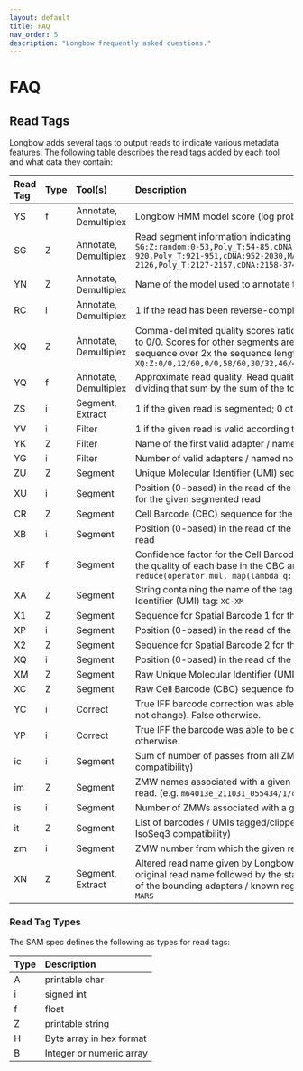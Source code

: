 ```yaml
---
layout: default
title: FAQ
nav_order: 5
description: "Longbow frequently asked questions."
---
```


# FAQ

## Read Tags

Longbow adds several tags to output reads to indicate various metadata features.  The following table describes 
the read tags added by each tool and what data they contain:

| Read Tag | Type | Tool(s) | Description |
|:---|:---|:---|:---|
| YS | f | Annotate, Demultiplex | Longbow HMM model score (log probability) |
| SG | Z | Annotate, Demultiplex | Read segment information indicating the boundaries and labels of each segment in the read.   For example:   `SG:Z:random:0-53,Poly_T:54-85,cDNA:86-823,MARS:824-853,N:854-869,VENUS:870-894,CBC:895-910,UMI:911-920,Poly_T:921-951,cDNA:952-2030,MARS:2031-2060,O:2061-2076,VENUS:2077-2100,CBC:2101-2116,UMI:2117-2126,Poly_T:2127-2157,cDNA:2158-3747,MARS:3748-3777,P:3778-3794` |
| YN | Z | Annotate, Demultiplex | Name of the model used to annotate the reads |
| RC | i | Annotate, Demultiplex | 1 if the read has been reverse-complemented; 0 otherwise |
| XQ | Z | Annotate, Demultiplex | Comma-delimited quality scores ratios for each segment in a given read.  Scores for random segments are set to 0/0.   Scores for other segments are the optimal alignment score (Smith-Waterman) for the expected sequence over 2x the sequence length.   For example:   `XQ:Z:0/0,12/60,0/0,58/60,30/32,46/46,0/0,0/0,60/60,0/0,58/60,30/32,46/46,0/0,0/0,60/60,0/0,58/60,32/32` |
| YQ | f | Annotate, Demultiplex | Approximate read quality.  Read quality is approximated by summing the individual segment scores and dividing that sum by the sum of the total possible (best) scores (as defined by the `XQ` tag). |
| ZS | i | Segment, Extract | 1 if the given read is segmented; 0 otherwise |
| YV | i | Filter | 1 if the given read is valid according to the expected order of the model segments; 0 otherwise |
| YK | Z | Filter | Name of the first valid adapter / named non-random region in the given read |
| YG | i | Filter | Number of valid adapters / named non-random regions in the given read |
| ZU | Z | Segment | Unique Molecular Identifier (UMI) sequence for the given segmented read |
| XU | i | Segment | Position (0-based) in the read of the first base in the annotated Unique Molecular Identifier (UMI) sequence for the given segmented read |
| CR | Z | Segment | Cell Barcode (CBC) sequence for the given segmented read |
| XB | i | Segment | Position (0-based) in the read of the first base in the Cell Barcode (CBC) sequence in the given segmented read |
| XF | f | Segment | Confidence factor for the Cell Barcode (CBC) in the given segmented read.  The confidence factor is based on the quality of each base in the CBC and is given by the following:  `scale_factor = 100 scale_factor * reduce(operator.mul, map(lambda q: 1. - 10 ** (-(ord(q) - 33.) / 10), qual_string))` |
| XA | Z | Segment | String containing the name of the tag containing the Cell Barcode (CBC) tag followed by the Unique Molecular Identifier (UMI) tag:  `XC-XM` |
| X1 | Z | Segment | Sequence for Spatial Barcode 1 for the given segmented read |
| XP | i | Segment | Position (0-based) in the read of the first base in the Spatial Barcode 1 sequence in the given segmented read |
| X2 | Z | Segment | Sequence for Spatial Barcode 2 for the given segmented read |
| XQ | i | Segment | Position (0-based) in the read of the first base in the Spatial Barcode 2 sequence in the given segmented read |
| XM | Z | Segment | Raw Unique Molecular Identifier (UMI) sequence for the given segmented read (for IsoSeq3 compatibility) |
| XC | Z | Segment | Raw Cell Barcode (CBC) sequence for the given segmented read (for IsoSeq3 compatibility) |
| YC | i | Correct | True IFF barcode correction was able to be performed (including "correction" where the original barcode did not change).  False otherwise. |
| YP | i | Correct | True IFF the barcode was able to be corrected AND the corrected barcode != the raw barcode.  False otherwise.   |
| ic | i | Segment | Sum of number of passes from all ZMWs used to create consensus.  Always set to 1.  (for IsoSeq3 compatibility) |
| im | Z | Segment | ZMW names associated with a given segmented read.  Set to the name of the parent read for a segmented read. (e.g. `m64013e_211031_055434/1/ccs`).  (for IsoSeq3 compatibility) |
| is | i | Segment | Number of ZMWs associated with a given segmented read.  Always set to 1.  (for IsoSeq3 compatibility) |
| it | Z | Segment | List of barcodes / UMIs tagged/clipped during segmentation (e.g. `it:Z:CATTAGGTCATCCCTA,AAATTTTGGA`) (for IsoSeq3 compatibility) |
| zm | i | Segment | ZMW number from which the given read originates.  (for IsoSeq3 compatibility) |
| XN | Z | Segment, Extract | Altered read name given by Longbow to a segmented read (used for debugging).  This name consists of the original read name followed by the start and end positions of the segment on the original read, then the names of the bounding adapters / known regions.  For example:  `XN:Z:m64013e_211029_235558/24/ccs/0_1960/START-MARS` |

### Read Tag Types
The SAM spec defines the following as types for read tags:

| Type | Description |
|:------|:-------------|
| A | printable char |
| i | signed int |
| f | float |
| Z | printable string |
| H | Byte array in hex format |
| B | Integer or numeric array |
